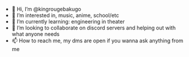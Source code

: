 - 👋 Hi, I’m @kingrougebakugo
- 👀 I’m interested in, music, anime, school/etc
- 🌱 I’m currently learning: engineering in theater
- 💞️ I’m looking to collaborate on discord servers and helping out with what anyone needs
- 📫 How to reach me, my dms are open if you wanna ask anything from me

<!---
kingrougebakugo/kingrougebakugo is a ✨ special ✨ repository because its `README.md` (this file) appears on your GitHub profile.
You can click the Preview link to take a look at your changes.
--->
